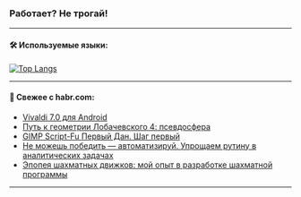 ### Работает? Не трогай!

---
<!--
#### 🛠️ Technical stack:

![Java](https://img.shields.io/badge/Java-informational?logo=Oracle&style=flat&logoColor=white&color=FF4500)
![Kotlin](https://img.shields.io/badge/Kotlin-informational?logo=Kotlin&style=flat&logoColor=white&color=774D97)
![TS](https://img.shields.io/badge/TypeScript-informational?logo=typeScript&style=flat&logoColor=black&color=017acc)
![Python](https://img.shields.io/badge/Python-informational?logo=Python&style=flat&logoColor=black&color=ffdd54) <br>
![Spring](https://img.shields.io/badge/Spring-informational?logo=Spring&style=flat&logoColor=white&color=6DB33F) 
![SpringBoot](https://img.shields.io/badge/SpringBoot-informational?logo=SpringBoot&style=flat&logoColor=white&color=6DB33F)
![Nest](https://img.shields.io/badge/NestJS-informational?logo=NestJS&style=flat&logoColor=white&color=E0234E) 
![NodeJS](https://img.shields.io/badge/NodeJS-informational?logo=node.js&style=flat&logoColor=white&color=70A760)<br>
![PostgreSQL](https://img.shields.io/badge/PostgreSQL-informational?logo=PostgreSQL&style=flat&logoColor=white&color=DAA520)
![MongoDB](https://img.shields.io/badge/MongoDB-informational?logo=MongoDB&style=flat&logoColor=white&color=870000)
![Apache](https://img.shields.io/badge/Apache-informational?logo=apache&style=flat&logoColor=white&color=f74e28)

___ 
-->

#### 🛠️ Используемые языки:

[![Top Langs](https://github-readme-stats-82jvfl3w3-advtsettinggmailcoms-projects.vercel.app/api/top-langs/?username=zloylis&langs_count=10&hide_title=true&title_color=e6edf3&size_weight=0.5&count_weight=0.5&layout=compact&hide_progress=true&hide_border=true&theme=dracula)](https://github.com/zloylis)

<!---


####  :octocat:&nbsp;&nbsp; Статистика:

![GitHub stats](https://github-readme-stats-u2qms2cxw-advtsettinggmailcoms-projects.vercel.app/api?username=zloylis&show_icons=true&hide_border=true&theme=dracula&title_color=e6edf3&include_all_commits=true&count_private=true&hide_rank=false&hide_title=true&rank_icon=github)
-->
---

#### 💬 Свежее с habr.com:

<!-- BLOG-POST-LIST:START -->
- [Vivaldi 7.0 для Android](https://habr.com/ru/companies/vivaldi/articles/854930/?utm_source=habrahabr&utm_medium=rss&utm_campaign=854930)
- [Путь к геометрии Лобачевского 4: псевдосфера](https://habr.com/ru/articles/854496/?utm_source=habrahabr&utm_medium=rss&utm_campaign=854496)
- [GIMP Script-Fu Первый Дан. Шаг первый](https://habr.com/ru/articles/854918/?utm_source=habrahabr&utm_medium=rss&utm_campaign=854918)
- [Не можешь победить — автоматизируй. Упрощаем рутину в аналитических задачах](https://habr.com/ru/companies/sravni/articles/854654/?utm_source=habrahabr&utm_medium=rss&utm_campaign=854654)
- [Эпопея шахматных движков: мой опыт в разработке шахматной программы](https://habr.com/ru/articles/854898/?utm_source=habrahabr&utm_medium=rss&utm_campaign=854898)
<!-- BLOG-POST-LIST:END -->

---
